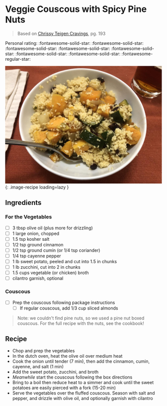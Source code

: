 <!-- Do not modify sections with "AUTO-*". They are updated by make.py -->

# Veggie Couscous with Spicy Pine Nuts

> Based on [Chrissy Teigen Cravings], pg. 193

  [Chrissy Teigen Cravings]: https://www.penguinrandomhouse.com/books/252973/cravings-by-chrissy-teigen-with-adeena-sussman/

<!-- rating=4; (User can specify rating on scale of 1-5) -->
<!-- AUTO-UserRating -->
Personal rating: :fontawesome-solid-star: :fontawesome-solid-star: :fontawesome-solid-star: :fontawesome-solid-star: :fontawesome-solid-star: :fontawesome-solid-star: :fontawesome-solid-star: :fontawesome-regular-star:
<!-- /AUTO-UserRating -->

<!-- name_image=veggie_couscous_with_spicy_pine_nuts.jpeg; (User can specify image name) -->
<!-- AUTO-Image -->
![veggie_couscous_with_spicy_pine_nuts.jpeg](./veggie_couscous_with_spicy_pine_nuts.jpeg){: .image-recipe loading=lazy }
<!-- /AUTO-Image -->

## Ingredients

### For the Vegetables

* [ ] 3 tbsp olive oil (plus more for drizzling)
* [ ] 1 large onion, chopped
* [ ] 1.5 tsp kosher salt
* [ ] 1/2 tsp ground cinnamon
* [ ] 1/2 tsp ground cumin (or 1/4 tsp coriander)
* [ ] 1/4 tsp cayenne pepper
* [ ] 1 lb sweet potato, peeled and cut into 1.5 in chunks
* [ ] 1 lb zucchini, cut into 2 in chunks
* [ ] 1.5 cups vegetable (or chicken) broth
* [ ] cilantro garnish, optional

### Couscous

* [ ] Prep the couscous following package instructions
    * [ ] If regular couscous, add 1/3 cup sliced almonds

> Note: we couldn't find pine nuts, so we used a pine nut boxed couscous. For the full recipe with the nuts, see the cookbook!

## Recipe

* Chop and prep the vegetables
* In the dutch oven, heat the olive oil over medium heat
* Cook the onion until tender (7 min), then add the cinnamon, cumin, cayenne, and salt (1 min)
* Add the sweet potato, zucchini, and broth
* *Meanwhile* start the couscous following the box directions
* Bring to a boil then reduce heat to a simmer and cook until the sweet potatoes are easily pierced with a fork (15-20 min)
* Serve the vegetables over the fluffed couscous. Season with salt and pepper, and drizzle with olive oil, and optionally garnish with cilantro
